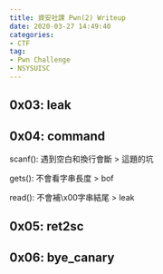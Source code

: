 ```yaml
---
title: 資安社課 Pwn(2) Writeup
date: 2020-03-27 14:49:40
categories: 
- CTF
tag:
- Pwn Challenge
- NSYSUISC
---
```




<!--more-->

0x03: leak
---


0x04: command
---


scanf(): 遇到空白和換行會斷 > 這題的坑

gets(): 不會看字串長度 > bof

read(): 不會補\x00字串結尾 > leak 


0x05: ret2sc
---


0x06: bye_canary
---




